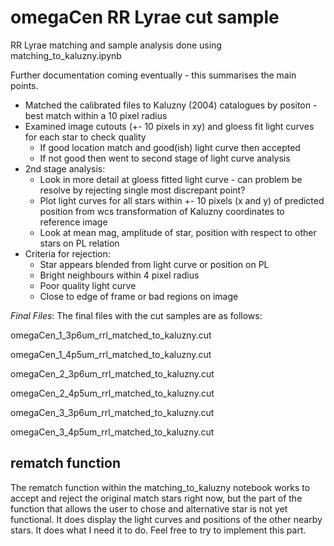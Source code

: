 omegaCen RR Lyrae cut sample
===
RR Lyrae matching and sample analysis done using matching_to_kaluzny.ipynb

Further documentation coming eventually - this summarises the main points.

* Matched the calibrated files to Kaluzny (2004) catalogues by positon - best match within a 10 pixel radius
* Examined image cutouts (+- 10 pixels in xy) and gloess fit light curves for each star to check quality
  - If good location match and good(ish) light curve then accepted
  - If not good then went to second stage of light curve analysis
* 2nd stage analysis:
  - Look in more detail at gloess fitted light curve - can problem be resolve by rejecting single most discrepant point?
  - Plot light curves for all stars within +- 10 pixels (x and y) of predicted position from wcs transformation of Kaluzny coordinates to reference image
  - Look at mean mag, amplitude of star, position with respect to other stars on PL relation
* Criteria for rejection:
  - Star appears blended from light curve or position on PL
  - Bright neighbours within 4 pixel radius
  - Poor quality light curve
  - Close to edge of frame or bad regions on image
  
*Final Files*: 
The final files with the cut samples are as follows:

omegaCen_1_3p6um_rrl_matched_to_kaluzny.cut

omegaCen_1_4p5um_rrl_matched_to_kaluzny.cut

omegaCen_2_3p6um_rrl_matched_to_kaluzny.cut

omegaCen_2_4p5um_rrl_matched_to_kaluzny.cut

omegaCen_3_3p6um_rrl_matched_to_kaluzny.cut

omegaCen_3_4p5um_rrl_matched_to_kaluzny.cut
  

rematch function
---
The rematch function within the matching_to_kaluzny notebook works to accept and reject the original match stars right now, but the part of the function that allows the user to chose and alternative star is not yet functional. It does display the light curves and positions of the other nearby stars. It does what I need it to do. Feel free to try to implement this part. 


  
  